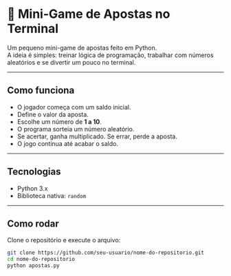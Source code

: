 # 🎲 Mini-Game de Apostas no Terminal

Um pequeno mini-game de apostas feito em Python.  
A ideia é simples: treinar lógica de programação, trabalhar com números aleatórios e se divertir um pouco no terminal.

---

## Como funciona
- O jogador começa com um saldo inicial.
- Define o valor da aposta.
- Escolhe um número de **1 a 10**.
- O programa sorteia um número aleatório.
- Se acertar, ganha multiplicado. Se errar, perde a aposta.
- O jogo continua até acabar o saldo.

---

## Tecnologias
- Python 3.x  
- Biblioteca nativa: `random`  

---

## Como rodar
Clone o repositório e execute o arquivo:

```bash
git clone https://github.com/seu-usuario/nome-do-repositorio.git
cd nome-do-repositorio
python apostas.py
